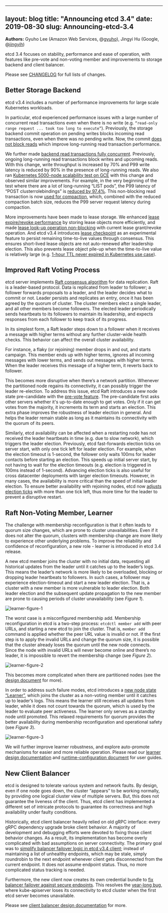
---
layout: blog
title: "Announcing etcd 3.4"
date: 2019-08-30
slug: Announcing-etcd-3.4
---

**Authors:** Gyuho Lee (Amazon Web Services, @[gyuho](https://github.com/gyuho)), Jingyi Hu (Google, @[jingyih](https://github.com/jingyih))

etcd 3.4 focuses on stability, performance and ease of operation, with features like pre-vote and non-voting member and improvements to storage backend and client balancer.

Please see [CHANGELOG](https://github.com/etcd-io/etcd/blob/master/CHANGELOG-3.4.md) for full lists of changes.

## Better Storage Backend

etcd v3.4 includes a number of performance improvements for large scale Kubernetes workloads.

In particular, etcd experienced performance issues with a large number of concurrent read transactions even when there is no write (e.g. `“read-only range request ... took too long to execute”`). Previously, the storage backend commit operation on pending writes blocks incoming read transactions, even when there was no pending write. Now, the commit [does not block reads](https://github.com/etcd-io/etcd/pull/9296) which improve long-running read transaction performance.

We further made [backend read transactions fully concurrent](https://github.com/etcd-io/etcd/pull/10523). Previously, ongoing long-running read transactions block writes and upcoming reads. With this change, write throughput is increased by 70% and P99 write latency is reduced by 90% in the presence of long-running reads. We also ran [Kubernetes 5000-node scalability test on GCE](https://prow.k8s.io/view/gcs/kubernetes-jenkins/logs/ci-kubernetes-e2e-gce-scale-performance/1130745634945503235) with this change and observed similar improvements. For example, in the very beginning of the test where there are a lot of long-running “LIST pods”, the P99 latency of “POST clusterrolebindings” is [reduced by 97.4%](https://github.com/etcd-io/etcd/pull/10523#issuecomment-499262001). This non-blocking read transaction is now [used for compaction](https://github.com/etcd-io/etcd/pull/11034), which, combined with the reduced compaction batch size, reduces the P99 server request latency during compaction.

More improvements have been made to lease storage. We enhanced [lease expire/revoke performance](https://github.com/etcd-io/etcd/pull/9418) by storing lease objects more efficiently, and made [lease look-up operation non-blocking](https://github.com/etcd-io/etcd/pull/9229) with current lease grant/revoke operation. And etcd v3.4 introduces [lease checkpoint](https://github.com/etcd-io/etcd/pull/9924) as an experimental feature to persist remaining time-to-live values through consensus. This ensures short-lived lease objects are not auto-renewed after leadership election. This also prevents lease object pile-up when the time-to-live value is relatively large (e.g. [1-hour TTL never expired in Kubernetes use case](https://github.com/kubernetes/kubernetes/issues/65497)).

## Improved Raft Voting Process

etcd server implements [Raft consensus algorithm](https://raft.github.io) for data replication. Raft is a leader-based protocol. Data is replicated from leader to follower; a follower forwards proposals to a leader, and the leader decides what to commit or not. Leader persists and replicates an entry, once it has been agreed by the quorum of cluster. The cluster members elect a single leader, and all other members become followers. The elected leader periodically sends heartbeats to its followers to maintain its leadership, and expects responses from each follower to keep track of its progress.

In its simplest form, a Raft leader steps down to a follower when it receives a message with higher terms without any further cluster-wide health checks. This behavior can affect the overall cluster availability.

For instance, a flaky (or rejoining) member drops in and out, and starts campaign. This member ends up with higher terms, ignores all incoming messages with lower terms, and sends out messages with higher terms. When the leader receives this message of a higher term, it reverts back to follower.

This becomes more disruptive when there’s a network partition. Whenever the partitioned node regains its connectivity, it can possibly trigger the leader re-election. To address this issue, etcd Raft introduces a new node state pre-candidate with the [pre-vote feature](https://github.com/etcd-io/etcd/pull/9352). The pre-candidate first asks other servers whether it's up-to-date enough to get votes. Only if it can get votes from the majority, it increments its term and starts an election. This extra phase improves the robustness of leader election in general. And helps the leader remain stable as long as it maintains its connectivity with the quorum of its peers.

Similarly, etcd availability can be affected when a restarting node has not received the leader heartbeats in time (e.g. due to slow network), which triggers the leader election. Previously, etcd fast-forwards election ticks on server start, with only one tick left for leader election. For example, when the election timeout is 1-second, the follower only waits 100ms for leader contacts before starting an election. This speeds up initial server start, by not having to wait for the election timeouts (e.g. election is triggered in 100ms instead of 1-second). Advancing election ticks is also useful for cross datacenter deployments with larger election timeouts. However, in many cases, the availability is more critical than the speed of initial leader election. To ensure better availability with rejoining nodes, etcd now [adjusts election ticks](https://github.com/etcd-io/etcd/pull/9415) with more than one tick left, thus more time for the leader to prevent a disruptive restart.

## Raft Non-Voting Member, Learner

The challenge with membership reconfiguration is that it often leads to quorum size changes, which are prone to cluster unavailabilities. Even if it does not alter the quorum, clusters with membership change are more likely to experience other underlying problems. To improve the reliability and confidence of reconfiguration, a new role - learner is introduced in etcd 3.4 release.

A new etcd member joins the cluster with no initial data, requesting all historical updates from the leader until it catches up to the leader’s logs. This means the leader’s network is more likely to be overloaded, blocking or dropping leader heartbeats to followers. In such cases, a follower may experience election-timeout and start a new leader election. That is, a cluster with a new member is more vulnerable to leader election. Both leader election and the subsequent update propagation to the new member are prone to causing periods of cluster unavailability (see *Figure 1*).

![learner-figure-1](/images/blog/2019-08-30-announcing-etcd-3.4/figure-1.png)

The worst case is a misconfigured membership add. Membership reconfiguration in etcd is a two-step process: `etcdctl member add` with peer URLs, and starting a new etcd to join the cluster. That is, `member add` command is applied whether the peer URL value is invalid or not. If the first step is to apply the invalid URLs and change the quorum size, it is possible that the cluster already loses the quorum until the new node connects. Since the node with invalid URLs will never become online and there’s no leader, it is impossible to revert the membership change (see *Figure 2*).

![learner-figure-2](/images/blog/2019-08-30-announcing-etcd-3.4/figure-2.png)

This becomes more complicated when there are partitioned nodes (see the [design document](https://github.com/etcd-io/etcd/blob/master/Documentation/learning/design-learner.md) for more).

In order to address such failure modes, etcd introduces a [new node state “Learner”](https://github.com/etcd-io/etcd/issues/10537), which joins the cluster as a non-voting member until it catches up to leader’s logs. This means the learner still receives all updates from leader, while it does not count towards the quorum, which is used by the leader to evaluate peer activeness. The learner only serves as a standby node until promoted. This relaxed requirements for quorum provides the better availability during membership reconfiguration and operational safety (see *Figure 3*).

![learner-figure-3](/images/blog/2019-08-30-announcing-etcd-3.4/figure-3.png)

We will further improve learner robustness, and explore auto-promote mechanisms for easier and more reliable operation. Please read our [learner design documentation](https://github.com/etcd-io/etcd/blob/master/Documentation/learning/design-learner.md) and [runtime-configuration document](https://github.com/etcd-io/etcd/blob/master/Documentation/op-guide/runtime-configuration.md#add-a-new-member-as-learner) for user guides.

## New Client Balancer

etcd is designed to tolerate various system and network faults. By design, even if one node goes down, the cluster “appears” to be working normally, by providing one logical cluster view of multiple servers. But, this does not guarantee the liveness of the client. Thus, etcd client has implemented a different set of intricate protocols to guarantee its correctness and high availability under faulty conditions.

Historically, etcd client balancer heavily relied on old gRPC interface: every gRPC dependency upgrade broke client behavior. A majority of development and debugging efforts were devoted to fixing those client behavior changes. As a result, its implementation has become overly complicated with bad assumptions on server connectivity. The primary goal was to [simplify balancer failover logic in etcd v3.4 client](https://github.com/etcd-io/etcd/pull/9860); instead of maintaining a list of unhealthy endpoints, which may be stale, simply roundrobin to the next endpoint whenever client gets disconnected from the current endpoint. It does not assume endpoint status. Thus, no more complicated status tracking is needed.

Furthermore, the new client now creates its own credential bundle to [fix balancer failover against secure endpoints](https://github.com/etcd-io/etcd/pull/10911). This resolves the [year-long bug](https://github.com/kubernetes/kubernetes/issues/72102), where kube-apiserver loses its connectivity to etcd cluster when the first etcd server becomes unavailable.

Please see [client balancer design documentation](https://github.com/etcd-io/etcd/blob/master/Documentation/learning/design-client.md) for more.
